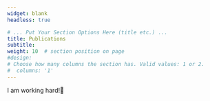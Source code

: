 ```yaml
---
widget: blank
headless: true

# ... Put Your Section Options Here (title etc.) ...
title: Publications
subtitle:
weight: 10  # section position on page
#design:
# Choose how many columns the section has. Valid values: 1 or 2.
#  columns: '1'
---
```


I am working hard!:muscle:
